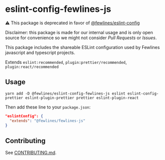 # eslint-config-fewlines-js

:warning: This package is deprecated in favor of [@fewlines/eslint-config](https://github.com/fewlinesco/eslint-config)

Disclaimer: this package is made for our internal usage and is only open source for convenience so we might not consider _Pull Requests_ or _Issues_.

This package includes the shareable ESLint configuration used by Fewlines javascript and typescript projects.

Extends `eslint:recommended`, `plugin:prettier/recommended`, `plugin:react/recommended`

## Usage

```shell
yarn add -D @fewlines/eslint-config-fewlines-js eslint eslint-config-prettier eslint-plugin-prettier prettier eslint-plugin-react
```


Then add these line to your `package.json`:

```json
"eslintConfig": {
  "extends": "@fewlines/fewlines-js"
}
```

## Contributing

See [CONTRIBUTING.md](CONTRIBUTING.md).
